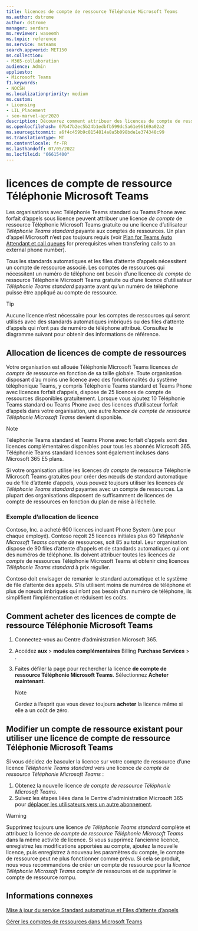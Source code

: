 ```yaml
---
title: licences de compte de ressource Téléphonie Microsoft Teams
ms.author: dstrome
author: dstrome
manager: serdars
ms.reviewer: waseemh
ms.topic: reference
ms.service: msteams
search.appverid: MET150
ms.collection:
- M365-collaboration
audience: Admin
appliesto:
- Microsoft Teams
f1.keywords:
- NOCSH
ms.localizationpriority: medium
ms.custom:
- Licensing
- LIL_Placement
- seo-marvel-apr2020
description: Découvrez comment attribuer des licences de compte de ressources de téléphone Teams gratuites ou des licences utilisateur Téléphonie Teams standard payantes aux comptes de ressources de votre organisation.
ms.openlocfilehash: 07b47b2ec5b24b1edbfb599dc5a61e96169a02a2
ms.sourcegitcommit: a6f4c459b9c8154814a8a5b098bde1e374348c99
ms.translationtype: MT
ms.contentlocale: fr-FR
ms.lasthandoff: 07/05/2022
ms.locfileid: "66615400"
---
```

# <a name="microsoft-teams-phone-resource-account-licenses"></a>licences de compte de ressource Téléphonie Microsoft Teams

Les organisations avec Téléphonie Teams standard ou Teams Phone avec forfait d’appels sous licence peuvent attribuer une licence *de compte* de ressource Téléphonie Microsoft Teams gratuite ou une licence d’utilisateur *Téléphonie Teams standard* payante aux comptes de ressources. Un plan d’appel Microsoft n’est pas toujours requis (voir [Plan for Teams Auto Attendant et call queues](../plan-auto-attendant-call-queue.md#prerequisites) for prerequisites when transfering calls to an external phone number).

Tous les standards automatiques et les files d’attente d’appels nécessitent un compte de ressource associé. Les comptes de ressources qui nécessitent un numéro de téléphone ont besoin d’une licence *de compte* de ressource Téléphonie Microsoft Teams gratuite ou d’une licence d’utilisateur *Téléphonie Teams standard* payante avant qu’un numéro de téléphone puisse être appliqué au compte de ressource.

> [!TIP]
> Aucune licence n’est nécessaire pour les comptes de ressources qui seront utilisés avec des standards automatiques imbriqués ou des files d’attente d’appels qui n’ont pas de numéro de téléphone attribué. Consultez le diagramme suivant pour obtenir des informations de référence.

## <a name="resource-account-license-allocation"></a>Allocation de licences de compte de ressources

Votre organisation est allouée Téléphonie Microsoft Teams licences *de compte de* ressource en fonction de sa taille globale. Toute organisation disposant d’au moins une licence avec des fonctionnalités du système téléphonique Teams, y compris Téléphonie Teams standard et Teams Phone avec licences forfait d’appels, dispose de 25 licences de compte de ressources disponibles gratuitement. Lorsque vous ajoutez 10 Téléphonie Teams standard ou Teams Phone avec des licences d’utilisateur forfait d’appels dans votre organisation, une autre *licence de compte de ressource Téléphonie Microsoft Teams* devient disponible.

> [!NOTE]
> Téléphonie Teams standard et Teams Phone avec forfait d’appels sont des licences complémentaires disponibles pour tous les abonnés Microsoft 365. Téléphonie Teams standard licences sont également incluses dans Microsoft 365 E5 plans.

Si votre organisation utilise les licences *de compte* de ressource Téléphonie Microsoft Teams gratuites pour créer des nœuds de standard automatique ou de file d’attente d’appels, vous pouvez toujours utiliser les licences *de Téléphonie Teams standard* payantes avec un compte de ressources. La plupart des organisations disposent de suffisamment de licences de compte de ressources en fonction du plan de mise à l’échelle.

### <a name="license-allocation-example"></a>Exemple d’allocation de licence

Contoso, Inc. a acheté 600 licences incluant Phone System (une pour chaque employé). Contoso reçoit 25 licences initiales plus 60 *Téléphonie Microsoft Teams compte de* ressources, soit 85 au total. Leur organisation dispose de 90 files d’attente d’appels et de standards automatiques qui ont des numéros de téléphone. Ils doivent attribuer toutes les licences *de compte* de ressources Téléphonie Microsoft Teams et obtenir cinq licences *Téléphonie Teams standard* à prix régulier.

Contoso doit envisager de remanier le standard automatique et le système de file d’attente des appels. S’ils utilisent moins de numéros de téléphone et plus de nœuds imbriqués qui n’ont pas besoin d’un numéro de téléphone, ils simplifient l’implémentation et réduisent les coûts.

## <a name="how-to-buy-microsoft-teams-phone-resource-account-licenses"></a>Comment acheter des licences de compte de ressource Téléphonie Microsoft Teams

1. Connectez-vous au Centre d’administration Microsoft 365.
2. Accédez **aux** > **modules complémentaires** Billing **Purchase Services** > .
3. Faites défiler la page pour rechercher la licence **de compte de ressource Téléphonie Microsoft Teams**. Sélectionnez **Acheter maintenant**.

   > [!NOTE]
   > Gardez à l’esprit que vous devez toujours **acheter** la licence même si elle a un coût de zéro.

## <a name="change-an-existing-resource-account-to-use-a-microsoft-teams-phone-resource-account-license"></a>Modifier un compte de ressource existant pour utiliser une licence de compte de ressource Téléphonie Microsoft Teams

Si vous décidez de basculer la licence sur votre compte de ressource d’une licence *Téléphonie Teams standard* vers une licence *de compte de ressource Téléphonie Microsoft Teams* :

1. Obtenez la nouvelle licence *de compte de ressource Téléphonie Microsoft Teams*.
2. Suivez les étapes liées dans le Centre d'administration Microsoft 365 pour [déplacer les utilisateurs vers un autre abonnement](/microsoft-365/admin/manage/assign-licenses-to-users#move-users-to-a-different-subscription).

> [!WARNING]
> Supprimez toujours une licence *de Téléphonie Teams standard* complète et attribuez la licence *de compte de ressource Téléphonie Microsoft Teams* dans la même activité de licence. Si vous supprimez l’ancienne licence, enregistrez les modifications apportées au compte, ajoutez la nouvelle licence, puis enregistrez à nouveau les paramètres du compte, le compte de ressource peut ne plus fonctionner comme prévu. Si cela se produit, nous vous recommandons de créer un compte de ressource pour la *licence Téléphonie Microsoft Teams compte de* ressources et de supprimer le compte de ressource rompu.

## <a name="related-information"></a>Informations connexes

[Mise à jour du service Standard automatique et Files d’attente d’appels](https://techcommunity.microsoft.com/t5/Microsoft-Teams-Blog/Auto-Attendant-and-Call-Queues-Service-Update/ba-p/564521)

[Gérer les comptes de ressources dans Microsoft Teams](../manage-resource-accounts.md)
